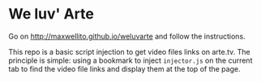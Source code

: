 # We luv' Arte

Go on http://maxwellito.github.io/weluvarte and follow the instructions.

This repo is a basic script injection to get video files links on arte.tv. The principle is simple: using a bookmark to inject `injector.js` on the current tab to find the video file links and display them at the top of the page.